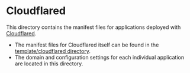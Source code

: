 # Cloudflared

This directory contains the manifest files for applications deployed with [Cloudflared](https://github.com/cloudflare/cloudflared).

- The manifest files for Cloudflared itself can be found in the [template/cloudflared directory](https://github.com/honahuku/manifest/tree/main/template/cloudflared).
- The domain and configuration settings for each individual application are located in this directory.
